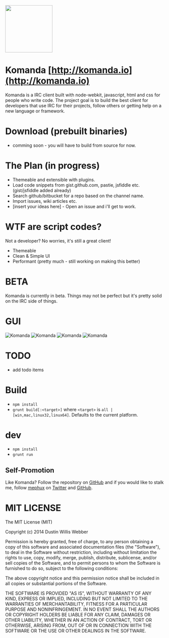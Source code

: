 <img height="150px" width="150px" src="https://raw.githubusercontent.com/mephux/komanda/master/app/styles/images/logo/komanda%20(PNG)/256x256.png">

# Komanda [http://komanda.io](http://komanda.io)

Komanda is a IRC client built with node-webkit, javascript, html and css for people who write code. The project goal is to build the best client for developers that use IRC for their projects, follow others or getting help on a new language or framework.

# Download (prebuilt binaries)

 * comming soon - you will have to build from source for now.

# The Plan (in progress)

* Themeable and extensible with plugins.
* Load code snippets from gist.github.com, pastie, jsfiddle etc. (gist/jsfiddle added already)
* Search github/bitbucket for a repo based on the channel name.
* Import issues, wiki articles etc.
* [insert your ideas here] - Open an issue and i'll get to work.

# WTF are script codes?

Not a developer? No worries, it's still a great client!

* Themeable
* Clean & Simple UI
* Performant (pretty much - still working on making this better)

# BETA

Komanda is currently in beta. Things may not be perfect but it's pretty solid on the IRC side of things.

# GUI

![Komanda](https://raw.githubusercontent.com/mephux/komanda/master/app/styles/images/screenshot/komanda-ss-1.png)
![Komanda](https://raw.githubusercontent.com/mephux/komanda/master/app/styles/images/screenshot/komanda-ss-2.png)
![Komanda](https://raw.githubusercontent.com/mephux/komanda/master/app/styles/images/screenshot/komanda-ss-3.png)
![Komanda](https://raw.githubusercontent.com/mephux/komanda/master/app/styles/images/screenshot/komanda-ss-4.png)

# TODO

* add todo items

# Build
  * `npm install`
  * `grunt build[:<target>]` where `<target>` is `all | [win,mac,linux32,linux64]`.
  Defaults to the current platform.

# dev

 * `npm install`
 * `grunt run`

## Self-Promotion

Like Komanda? Follow the repository on
[GitHub](https://github.com/mephux/komanda) and if
you would like to stalk me, follow [mephux](http://dweb.io/) on
[Twitter](http://twitter.com/mephux) and
[GitHub](https://github.com/mephux).

# MIT LICENSE

The MIT License (MIT)

Copyright (c) 2014 Dustin Willis Webber

Permission is hereby granted, free of charge, to any person obtaining a copy
of this software and associated documentation files (the "Software"), to deal
in the Software without restriction, including without limitation the rights
to use, copy, modify, merge, publish, distribute, sublicense, and/or sell
copies of the Software, and to permit persons to whom the Software is
furnished to do so, subject to the following conditions:

The above copyright notice and this permission notice shall be included in
all copies or substantial portions of the Software.

THE SOFTWARE IS PROVIDED "AS IS", WITHOUT WARRANTY OF ANY KIND, EXPRESS OR
IMPLIED, INCLUDING BUT NOT LIMITED TO THE WARRANTIES OF MERCHANTABILITY,
FITNESS FOR A PARTICULAR PURPOSE AND NONINFRINGEMENT. IN NO EVENT SHALL THE
AUTHORS OR COPYRIGHT HOLDERS BE LIABLE FOR ANY CLAIM, DAMAGES OR OTHER
LIABILITY, WHETHER IN AN ACTION OF CONTRACT, TORT OR OTHERWISE, ARISING FROM,
OUT OF OR IN CONNECTION WITH THE SOFTWARE OR THE USE OR OTHER DEALINGS IN
THE SOFTWARE.

